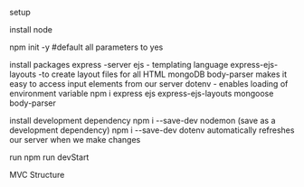 setup

install node

npm init -y #default all parameters to yes

install packages
express -server
ejs - templating language
express-ejs-layouts -to create layout files for all HTML
mongoDB
body-parser makes it easy to access input elements from our server
dotenv - enables loading of environment variable
npm i express ejs express-ejs-layouts mongoose body-parser

install development dependency
npm i --save-dev nodemon (save as a development dependency)
npm i --save-dev dotenv
automatically refreshes our server when we make changes

run
npm run devStart

MVC Structure
